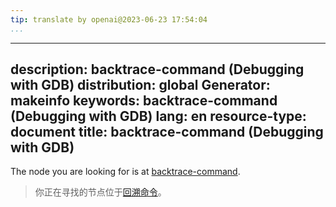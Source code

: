 ```yaml
---
tip: translate by openai@2023-06-23 17:54:04
...
```

---
description: backtrace-command (Debugging with GDB)
distribution: global
Generator: makeinfo
keywords: backtrace-command (Debugging with GDB)
lang: en
resource-type: document
title: backtrace-command (Debugging with GDB)
---

The node you are looking for is at [backtrace-command](Backtrace.html#backtrace_002dcommand).

> 你正在寻找的节点位于[回溯命令](Backtrace.html#backtrace_002dcommand)。
